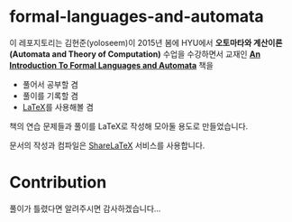 # formal-languages-and-automata

이 레포지토리는 김현준(yoloseem)이 2015년 봄에 HYU에서 **오토마타와 계산이론(Automata and Theory of Computation)** 수업을 수강하면서 교재인 [**An Introduction To Formal Languages and Automata**](http://www.amazon.com/Introduction-Formal-Languages-Automata-Edition/dp/144961552X) 책을

* 풀어서 공부할 겸
* 풀이를 기록할 겸
* [LaTeX](http://www.latex-project.org/)를 사용해볼 겸

책의 연습 문제들과 풀이를 LaTeX로 작성해 모아둘 용도로 만들었습니다.

문서의 작성과 컴파일은 [ShareLaTeX](https://www.sharelatex.com/) 서비스를 사용합니다.

# Contribution

풀이가 틀렸다면 알려주시면 감사하겠습니다...
